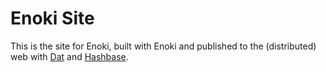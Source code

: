 # Enoki Site

This is the site for Enoki, built with Enoki and published to the (distributed) web with [Dat](http://datproject.org) and [Hashbase](https://hashbase.io/jkm/hashbase-site).